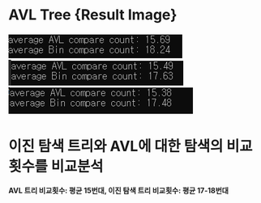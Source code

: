 # AVL Tree {Result Image}
![](./17-compareAVL1.PNG)
![](./17-compareAVL2.PNG)
![](./17-compareAVL3.PNG)

# 이진 탐색 트리와 AVL에 대한 탐색의 비교횟수를 비교분석
**AVL 트리 비교횟수: 평균 15번대, 이진 탐색 트리 비교횟수: 평균 17-18번대**


